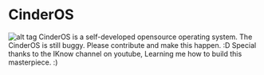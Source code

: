 # CinderOS
![alt tag](http://uupload.ir/files/4rck_cinderos_wallpaper.jpeg)
CinderOS is a self-developed opensource operating system.
The CinderOS is still buggy. Please contribute and make this happen. :D
Special thanks to the IKnow channel on youtube, Learning me how to build this masterpiece. :)
